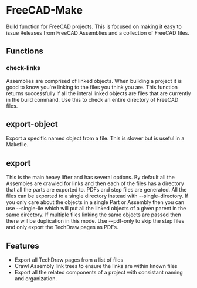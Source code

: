 # FreeCAD-Make

Build function for FreeCAD projects. This is focused on making it easy to issue Releases from FreeCAD Assemblies and a collection of FreeCAD files.

## Functions
### check-links
Assemblies are comprised of linked objects. When building a project it is good to know you're linking to the files you think you are. This function returns successfully if all the interal linked objects are files that are currently in the build command. Use this to check an entire directory of FreeCAD files.

## export-object
Export a specific named object from a file. This is slower but is useful in a Makefile.

## export
This is the main heavy lifter and has several options.
By default all the Assembies are crawled for links and then each of the files has a directory that all the parts are exported to. PDFs and step files are generated. All the files can be exported to a single directory instead with --single-directory.
If you only care about the objects in a single Part or Assembly then you can use --single-ile which will put all the linked objects of a given parent in the same directory.
If multiple files linking the same objects are passed then there will be duplication in this mode.
Use --pdf-only to skip the step files and only export the TechDraw pages as PDFs.


## Features
+ Export all TechDraw pages from a list of files
+ Crawl Assembly link trees to ensure the links are within known files
+ Export all the related components of a project with consistant naming and organization.

